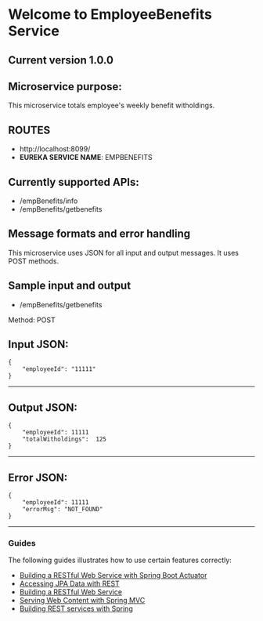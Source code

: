 # Welcome to EmployeeBenefits Service

## Current version 1.0.0

## Microservice purpose:
This microservice totals employee's weekly benefit witholdings.

## ROUTES
- http://localhost:8099/
- **EUREKA SERVICE NAME**: EMPBENEFITS
## Currently supported APIs:
- /empBenefits/info
- /empBenefits/getbenefits

## Message formats and error handling
This microservice uses JSON for all input and output messages.
It uses POST methods.

## Sample input and output

- /empBenefits/getbenefits

Method: POST

**Input JSON:**
------------------------------------------------------------------
~~~
{
    "employeeId": "11111"
}
~~~
------------------------------------------------------------------

**Output JSON:**
------------------------------------------------------------------
~~~
{
    "employeeId": 11111
    "totalWitholdings":  125
}
~~~
------------------------------------------------------------------

**Error JSON:**
------------------------------------------------------------------
~~~
{
    "employeeId": 11111
    "errorMsg": "NOT_FOUND"
}
~~~
------------------------------------------------------------------

### Guides
The following guides illustrates how to use certain features correctly:

* [Building a RESTful Web Service with Spring Boot Actuator](https://spring.io/guides/gs/actuator-service/)
* [Accessing JPA Data with REST](https://spring.io/guides/gs/accessing-data-rest/)
* [Building a RESTful Web Service](https://spring.io/guides/gs/rest-service/)
* [Serving Web Content with Spring MVC](https://spring.io/guides/gs/serving-web-content/)
* [Building REST services with Spring](https://spring.io/guides/tutorials/bookmarks/)
